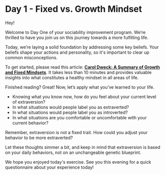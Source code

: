# Day 1 - Fixed vs. Growth Mindset

Hey!

Welcome to Day One of your sociability improvement program. We’re thrilled to have you join us on this journey towards a more fulfilling life.

Today, we’re laying a solid foundation by addressing some key beliefs. Your beliefs shape your actions and personality, so it's important to clear up common misconceptions.

To get started, please read this article: [**Carol Dweck: A Summary of Growth and Fixed Mindsets**](https://fs.blog/carol-dweck-mindset/). It takes less than 10 minutes and provides valuable insights into what constitutes a healthy mindset in all areas of life.

Finished reading? Great! Now, let’s apply what you’ve learned to your life.

- Knowing what you know now, how do you feel about your current level of extraversion?
- In what situations would people label you as extraverted?
- In what situations would people label you as introverted?
- In what situations are you comfortable or uncomfortable with your current behavior?

Remember, extraversion is not a fixed trait. How could you adjust your behavior to be more extraverted?

Let these thoughts simmer a bit, and keep in mind that extraversion is based on your daily behaviors, not on an unchangeable genetic blueprint.

We hope you enjoyed today's exercise. See you this evening for a quick questionnaire about your experience today!
